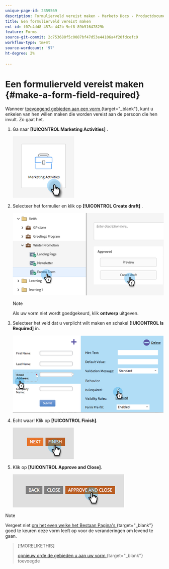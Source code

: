 ```yaml
---
unique-page-id: 2359569
description: Formulierveld vereist maken - Marketo Docs - Productdocumentatie
title: Een formulierveld vereist maken
exl-id: f07c4dd8-457a-442b-9ef8-89b51647829b
feature: Forms
source-git-commit: 2c753680f5c0087bf47d53e44106a4f20fdcefc9
workflow-type: tm+mt
source-wordcount: '97'
ht-degree: 2%

---
```


# Een formulierveld vereist maken {#make-a-form-field-required}

Wanneer [ toevoegend gebieden aan een vorm ](/help/marketo/product-docs/demand-generation/forms/creating-a-form/add-a-field-to-a-form.md){target="_blank"}, kunt u enkelen van hen willen maken die worden vereist aan de persoon die hen invult. Zo gaat het.

1. Ga naar **[!UICONTROL Marketing Activities]** .

   ![](assets/make-a-form-field-required-1.png)

1. Selecteer het formulier en klik op **[!UICONTROL Create draft]** .

   ![](assets/make-a-form-field-required-2.png)

   >[!NOTE]
   >
   >Als uw vorm niet wordt goedgekeurd, klik **ontwerp** uitgeven.

1. Selecteer het veld dat u verplicht wilt maken en schakel **[!UICONTROL Is Required]** in.

   ![](assets/make-a-form-field-required-3.png)

1. Echt waar! Klik op **[!UICONTROL Finish]**.

   ![](assets/make-a-form-field-required-4.png)

1. Klik op **[!UICONTROL Approve and Close]**.

   ![](assets/make-a-form-field-required-5.png)

>[!NOTE]
>
>Vergeet niet [ om het even welke het Bestaan Pagina&#39;s ](/help/marketo/product-docs/demand-generation/landing-pages/understanding-landing-pages/approve-unapprove-or-delete-a-landing-page.md){target="_blank"} goed te keuren deze vorm leeft op voor de veranderingen om levend te gaan.

>[!MORELIKETHIS]
>
>[ opnieuw orde de gebieden u aan uw vorm ](/help/marketo/product-docs/demand-generation/forms/form-fields/reorder-fields-in-a-form.md){target="_blank"} toevoegde
